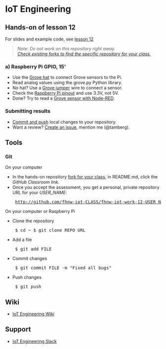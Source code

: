 # IoT Engineering
## Hands-on of lesson 12
For slides and example code, see [lesson 12](../../../fhnw-iot/blob/master/12/README.md)

> *Note: Do not work on this repository right away.*<br/>
> *[Check existing forks to find the specific repository for your class.](../../network/members)*

### a) Raspberry Pi GPIO, 15'
* Use the [Grove hat](https://github.com/tamberg/fhnw-iot/wiki/Grove-Adapters#grove-base-hat-for-raspberry-pi) to connect Grove sensors to the Pi.
* Read analog values using the grove.py Python library.
* No hat? Use a [Grove jumper](https://github.com/tamberg/fhnw-iot/wiki/Grove-Adapters#grove-jumper-wires) wire to connect a sensor.
* Check the [Raspberry Pi pinout](https://pinout.xyz/pinout/wiringpi) and use 3.3V, not 5V.
* Done? Try to read a [Grove sensor with Node-RED](https://flows.nodered.org/?term=grovepi&type=node&num_pages=1).

### Submitting results
* [Commit and push](#git) local changes to your repository.
* Want a review? [Create an issue](../../issues/new), mention me (@tamberg).

## Tools
### Git
On your computer
* In the hands-on repository [fork for your class](../../network/members), in README.md, click the _GitHub Classroom link_.
* Once you accept the assessment, you get a personal, private repository URL for your _USER_NAME_:<pre>
http://github.com/fhnw-iot-CLASS/fhnw-iot-work-12-USER_NAME</pre>

On your computer or Raspberry Pi
* Clone the repository<pre>
    $ cd ~
    $ git clone REPO_URL</pre>
* Add a file<pre>
    $ git add FILE</pre>
* Commit changes<pre>
    $ git commit FILE -m "Fixed all bugs"</pre>
* Push changes<pre>
    $ git push</pre>

## Wiki
- [IoT Engineering Wiki](https://github.com/tamberg/fhnw-iot/wiki)

## Support
- [IoT Engineering Slack](https://fhnw-iot.slack.com/)
